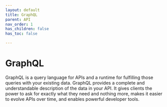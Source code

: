 ```yaml
---
layout: default
title: GraphQL
parent: API
nav_order: 1
has_children: false
has_toc: false

---
```


# GraphQL

GraphQL is a query language for APIs and a runtime for fulfilling those queries with your existing data. GraphQL provides a complete and understandable description of the data in your API. It gives clients the power to ask for exactly what they need and nothing more, makes it easier to evolve APIs over time, and enables powerful developer tools.